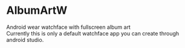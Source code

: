 # AlbumArtW
Android wear watchface with fullscreen album art  
Currently this is only a default watchface app you can create through android studio.
